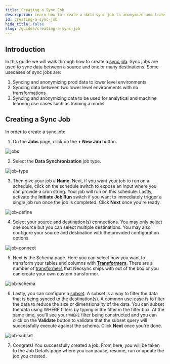 ```yaml
---
title: Creating a Sync Job
description: Learn how to create a data sync job to anonymize and transform data from a source database to one or multiple destination databases
id: creating-a-sync-job
hide_title: false
slug: /guides/creating-a-sync-job
---
```


## Introduction

In this guide we will walk through how to create a [sync job](/core-concepts#jobs). Sync jobs are used to sync data between a source and one or many destinations. Some usecases of sync jobs are:

1. Syncing and anonymizing prod data to lower level environments
2. Syncing data between two lower level environments with no transformations
3. Syncing and anonymizing data to be used for analytical and machine learning use cases such as training a model

## Creating a Sync Job

In order to create a sync job:

1. On the **Jobs** page, click on the **+ New Job** button.

![jobs](https://assets.nucleuscloud.com/neosync/docs/jobs-page.png)

2. Select the **Data Synchronization** job type.

![job-type](/img/third.png)

3. Then give your job a **Name**. Next, if you want your job to run on a schedule, click on the schedule switch to expose an input where you can provide a cron string. Your job will run on this schedule. Lastly, activate the **Initiate Job Run** switch if you want to immediately trigger a single job run once the job is completed. Click **Next** once you're ready.

![job-define](https://assets.nucleuscloud.com/neosync/docs/new-sync-job-definition.png)

4. Select your source and destination(s) connections. You may only select one source but you can select multiple destinations. You may also configure your source and destination with the provided configuration options.

![job-connect](https://assets.nucleuscloud.com/neosync/docs/new-sync-job-connections.png)

5. Next is the Schema page. Here you can select how you want to transform your tables and columns with [**Transformers**](/core-concepts#transformers). There are a number of [transformers](/transformers/system) that Neosync ships with out of the box or you can create your own custom transformer.

![job-schema](/img/second.png)

6. Lastly, you can configure a [subset](/core-features#subsetting). A subset is a way to filter the data that is being synced to the destination(s). A common use-case is to filter the data to reduce the size or dimensionality of the data. You can subset the data using WHERE filters by typing in the filter in the filter box. At the same time, you'll see your `WHERE` filter being constructed and you can click on the **Validate** button to validate that the subset query will successfully execute against the schema. Click **Next** once you're done.

![job-subset](https://assets.nucleuscloud.com/neosync/docs/new-sync-job-subset.png)

7. Congrats! You successfully created a job. From here, you will be taken to the Job Details page where you can pause, resume, run or update the job you created.
